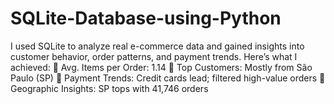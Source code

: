 # SQLite-Database-using-Python
I used SQLite to analyze real e-commerce data and gained insights into customer behavior, order patterns, and payment trends. Here’s what I achieved:  🔹 Avg. Items per Order: 1.14 🔹 Top Customers: Mostly from São Paulo (SP) 🔹 Payment Trends: Credit cards lead; filtered high-value orders 🔹 Geographic Insights: SP tops with 41,746 orders

